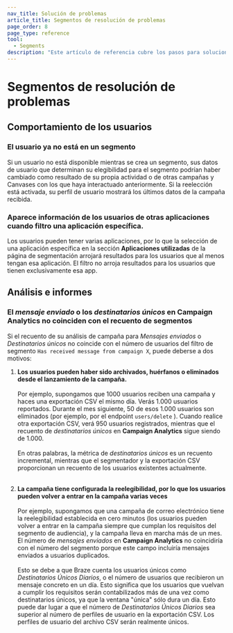 ```yaml
---
nav_title: Solución de problemas
article_title: Segmentos de resolución de problemas
page_order: 8
page_type: reference
tool: 
  - Segments
description: "Este artículo de referencia cubre los pasos para solucionar problemas y las consideraciones a tener en cuenta al utilizar segmentos."
---
```


# Segmentos de resolución de problemas

## Comportamiento de los usuarios

### El usuario ya no está en un segmento

Si un usuario no está disponible mientras se crea un segmento, sus datos de usuario que determinan su elegibilidad para el segmento podrían haber cambiado como resultado de su propia actividad o de otras campañas y Canvases con los que haya interactuado anteriormente. Si la reelección está activada, su perfil de usuario mostrará los últimos datos de la campaña recibida.

### Aparece información de los usuarios de otras aplicaciones cuando filtro una aplicación específica.

Los usuarios pueden tener varias aplicaciones, por lo que la selección de una aplicación específica en la sección **Aplicaciones utilizadas** de la página de segmentación arrojará resultados para los usuarios que al menos tengan esa aplicación. El filtro no arroja resultados para los usuarios que tienen exclusivamente esa app.

## Análisis e informes

### El *mensaje enviado* o los *destinatarios únicos* en Campaign Analytics no coinciden con el recuento de segmentos 

Si el recuento de su análisis de campaña para *Mensajes enviados* o *Destinatarios únicos* no coincide con el número de usuarios del filtro de segmento `Has received message from campaign X`, puede deberse a dos motivos:

1. **Los usuarios pueden haber sido archivados, huérfanos o eliminados desde el lanzamiento de la campaña.**<br><br>Por ejemplo, supongamos que 1000 usuarios reciben una campaña y haces una exportación CSV el mismo día. Verás 1.000 usuarios reportados. Durante el mes siguiente, 50 de esos 1.000 usuarios son eliminados (por ejemplo, por el endpoint `users/delete` ). Cuando realice otra exportación CSV, verá 950 usuarios registrados, mientras que el recuento de *destinatarios únicos* en **Campaign Analytics** sigue siendo de 1.000.<br><br>En otras palabras, la métrica de *destinatarios únicos* es un recuento incremental, mientras que el segmentador y la exportación CSV proporcionan un recuento de los usuarios existentes actualmente.<br><br>

2. **La campaña tiene configurada la reelegibilidad, por lo que los usuarios pueden volver a entrar en la campaña varias veces**<br><br>Por ejemplo, supongamos que una campaña de correo electrónico tiene la reelegibilidad establecida en cero minutos (los usuarios pueden volver a entrar en la campaña siempre que cumplan los requisitos del segmento de audiencia), y la campaña lleva en marcha más de un mes. El número de *mensajes enviados* en **Campaign Analytics** no coincidiría con el número del segmento porque este campo incluiría mensajes enviados a usuarios duplicados.<br><br>Esto se debe a que Braze cuenta los usuarios únicos como *Destinatarios Únicos Diarios*, o el número de usuarios que recibieron un mensaje concreto en un día. Esto significa que los usuarios que vuelvan a cumplir los requisitos serán contabilizados más de una vez como destinatarios únicos, ya que la ventana "única" sólo dura un día. Esto puede dar lugar a que el número de *Destinatarios Únicos Diarios* sea superior al número de perfiles de usuario en la exportación CSV. Los perfiles de usuario del archivo CSV serán realmente únicos.
